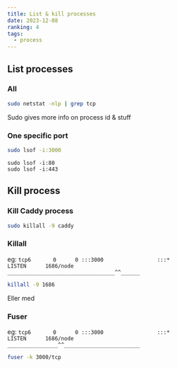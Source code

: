 ```yaml
---
title: List & kill processes
date: 2023-12-08
ranking: 4
tags:
  - process
---
```

## List processes

### All

```sh
sudo netstat -nlp | grep tcp
```

Sudo gives more info on process id & stuff

### One specific port

```sh
sudo lsof -i:3000
```

`sudo lsof -i:80` \
`sudo lsof -i:443`

## Kill process

### Kill Caddy process

```sh
sudo killall -9 caddy
```

### Killall

eg: `tcp6       0      0 :::3000                 :::*                    LISTEN      1686/node` \
`__________________________________^^______`

```sh
killall -9 1686
```

Eller med

### Fuser


eg: `tcp6       0      0 :::3000                 :::*                    LISTEN      1686/node` \
`________________^^________________________`


```sh
fuser -k 3000/tcp
```````

